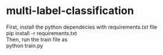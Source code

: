 # multi-label-classification
First, install the python dependecies with requirements.txt file  
     pip install -r requirements.txt    
Then, run the train file as    
    python train.py
